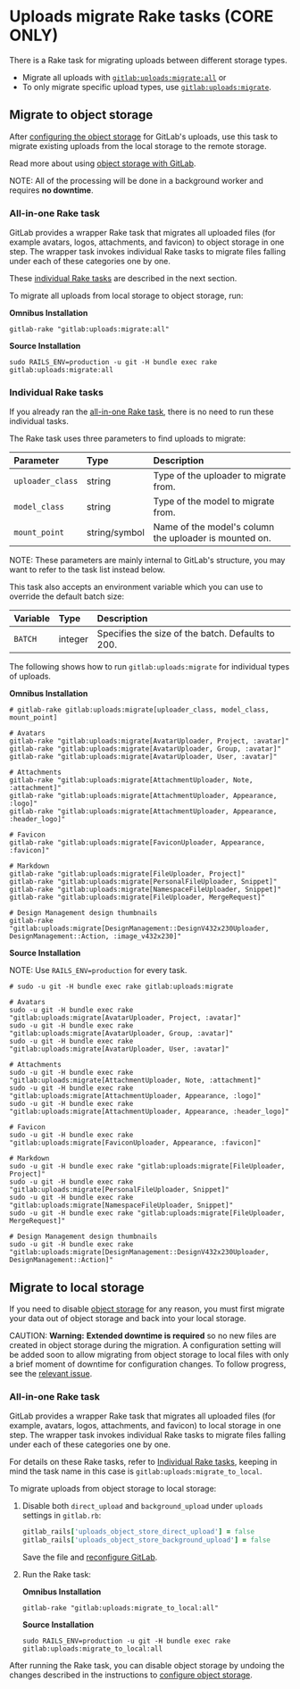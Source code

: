 # Uploads migrate Rake tasks **(CORE ONLY)**

There is a Rake task for migrating uploads between different storage types.

- Migrate all uploads with [`gitlab:uploads:migrate:all`](#all-in-one-rake-task) or
- To only migrate specific upload types, use [`gitlab:uploads:migrate`](#individual-rake-tasks).

## Migrate to object storage

After [configuring the object storage](../../uploads.md#using-object-storage) for GitLab's
uploads, use this task to migrate existing uploads from the local storage to the remote storage.

Read more about using [object storage with GitLab](../../object_storage.md).

NOTE:
All of the processing will be done in a background worker and requires **no downtime**.

### All-in-one Rake task

GitLab provides a wrapper Rake task that migrates all uploaded files (for example avatars, logos,
attachments, and favicon) to object storage in one step. The wrapper task invokes individual Rake
tasks to migrate files falling under each of these categories one by one.

These [individual Rake tasks](#individual-rake-tasks) are described in the next section.

To migrate all uploads from local storage to object storage, run:

**Omnibus Installation**

```shell
gitlab-rake "gitlab:uploads:migrate:all"
```

**Source Installation**

```shell
sudo RAILS_ENV=production -u git -H bundle exec rake gitlab:uploads:migrate:all
```

### Individual Rake tasks

If you already ran the [all-in-one Rake task](#all-in-one-rake-task), there is no need to run these
individual tasks.

The Rake task uses three parameters to find uploads to migrate:

| Parameter        | Type          | Description                                            |
|:-----------------|:--------------|:-------------------------------------------------------|
| `uploader_class` | string        | Type of the uploader to migrate from.                  |
| `model_class`    | string        | Type of the model to migrate from.                     |
| `mount_point`    | string/symbol | Name of the model's column the uploader is mounted on. |

NOTE:
These parameters are mainly internal to GitLab's structure, you may want to refer to the task list
instead below.

This task also accepts an environment variable which you can use to override
the default batch size:

| Variable | Type    | Description                                       |
|:---------|:--------|:--------------------------------------------------|
| `BATCH`  | integer | Specifies the size of the batch. Defaults to 200. |

The following shows how to run `gitlab:uploads:migrate` for individual types of uploads.

**Omnibus Installation**

```shell
# gitlab-rake gitlab:uploads:migrate[uploader_class, model_class, mount_point]

# Avatars
gitlab-rake "gitlab:uploads:migrate[AvatarUploader, Project, :avatar]"
gitlab-rake "gitlab:uploads:migrate[AvatarUploader, Group, :avatar]"
gitlab-rake "gitlab:uploads:migrate[AvatarUploader, User, :avatar]"

# Attachments
gitlab-rake "gitlab:uploads:migrate[AttachmentUploader, Note, :attachment]"
gitlab-rake "gitlab:uploads:migrate[AttachmentUploader, Appearance, :logo]"
gitlab-rake "gitlab:uploads:migrate[AttachmentUploader, Appearance, :header_logo]"

# Favicon
gitlab-rake "gitlab:uploads:migrate[FaviconUploader, Appearance, :favicon]"

# Markdown
gitlab-rake "gitlab:uploads:migrate[FileUploader, Project]"
gitlab-rake "gitlab:uploads:migrate[PersonalFileUploader, Snippet]"
gitlab-rake "gitlab:uploads:migrate[NamespaceFileUploader, Snippet]"
gitlab-rake "gitlab:uploads:migrate[FileUploader, MergeRequest]"

# Design Management design thumbnails
gitlab-rake "gitlab:uploads:migrate[DesignManagement::DesignV432x230Uploader, DesignManagement::Action, :image_v432x230]"
```

**Source Installation**

NOTE:
Use `RAILS_ENV=production` for every task.

```shell
# sudo -u git -H bundle exec rake gitlab:uploads:migrate

# Avatars
sudo -u git -H bundle exec rake "gitlab:uploads:migrate[AvatarUploader, Project, :avatar]"
sudo -u git -H bundle exec rake "gitlab:uploads:migrate[AvatarUploader, Group, :avatar]"
sudo -u git -H bundle exec rake "gitlab:uploads:migrate[AvatarUploader, User, :avatar]"

# Attachments
sudo -u git -H bundle exec rake "gitlab:uploads:migrate[AttachmentUploader, Note, :attachment]"
sudo -u git -H bundle exec rake "gitlab:uploads:migrate[AttachmentUploader, Appearance, :logo]"
sudo -u git -H bundle exec rake "gitlab:uploads:migrate[AttachmentUploader, Appearance, :header_logo]"

# Favicon
sudo -u git -H bundle exec rake "gitlab:uploads:migrate[FaviconUploader, Appearance, :favicon]"

# Markdown
sudo -u git -H bundle exec rake "gitlab:uploads:migrate[FileUploader, Project]"
sudo -u git -H bundle exec rake "gitlab:uploads:migrate[PersonalFileUploader, Snippet]"
sudo -u git -H bundle exec rake "gitlab:uploads:migrate[NamespaceFileUploader, Snippet]"
sudo -u git -H bundle exec rake "gitlab:uploads:migrate[FileUploader, MergeRequest]"

# Design Management design thumbnails
sudo -u git -H bundle exec rake "gitlab:uploads:migrate[DesignManagement::DesignV432x230Uploader, DesignManagement::Action]"
```

## Migrate to local storage

If you need to disable [object storage](../../object_storage.md) for any reason, you must first
migrate your data out of object storage and back into your local storage.

CAUTION: **Warning:**
**Extended downtime is required** so no new files are created in object storage during
the migration. A configuration setting will be added soon to allow migrating
from object storage to local files with only a brief moment of downtime for configuration changes.
To follow progress, see the [relevant issue](https://gitlab.com/gitlab-org/gitlab/-/issues/30979).

### All-in-one Rake task

GitLab provides a wrapper Rake task that migrates all uploaded files (for example, avatars, logos,
attachments, and favicon) to local storage in one step. The wrapper task invokes individual Rake
tasks to migrate files falling under each of these categories one by one.

For details on these Rake tasks, refer to [Individual Rake tasks](#individual-rake-tasks),
keeping in mind the task name in this case is `gitlab:uploads:migrate_to_local`.

To migrate uploads from object storage to local storage:

1. Disable both `direct_upload` and `background_upload` under `uploads` settings in `gitlab.rb`:

   ```ruby
   gitlab_rails['uploads_object_store_direct_upload'] = false
   gitlab_rails['uploads_object_store_background_upload'] = false
   ```

   Save the file and [reconfigure GitLab](../../restart_gitlab.md#omnibus-gitlab-reconfigure).

1. Run the Rake task:

   **Omnibus Installation**

   ```shell
   gitlab-rake "gitlab:uploads:migrate_to_local:all"
   ```

   **Source Installation**

   ```shell
   sudo RAILS_ENV=production -u git -H bundle exec rake gitlab:uploads:migrate_to_local:all
   ```

After running the Rake task, you can disable object storage by undoing the changes described
in the instructions to [configure object storage](../../uploads.md#using-object-storage).
